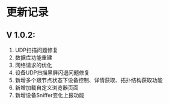 # 更新记录

## V 1.0.2:
1. UDP扫描问题修复
2. 数据库功能重建
3. 网络请求的优化
4. 设备UDP扫描黑屏闪退问题修复
5. 新增多个跟节点状态下设备控制、详情获取、拓扑结构获取功能
6. 新增加载自定义浏览器页面
7. 新增设备Sniffer变化上报功能

